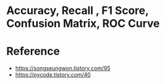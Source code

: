 # Accuracy, Recall , F1 Score, Confusion Matrix, ROC Curve

# Reference
- https://songseungwon.tistory.com/95
- https://pycode.tistory.com/40
